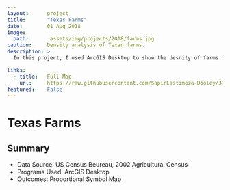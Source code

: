 ```yaml
---
layout:      project
title:       "Texas Farms"
date:        01 Aug 2018
image:
  path:       assets/img/projects/2018/farms.jpg
caption:     Density analysis of Texan farms.
description: >
  In this project, I used ArcGIS Desktop to show the desnity of farms in texas by county.

links:
  - title:   Full Map
    url:     https://raw.githubusercontent.com/SapirLastimoza-Dooley/390_labs/main/farms.jpg
featured:    False
---
```

# Texas Farms

## Summary
* Data Source: US Census Beureau, 2002 Agricultural Census
* Programs Used: ArcGIS Desktop
* Outcomes: Proportional Symbol Map